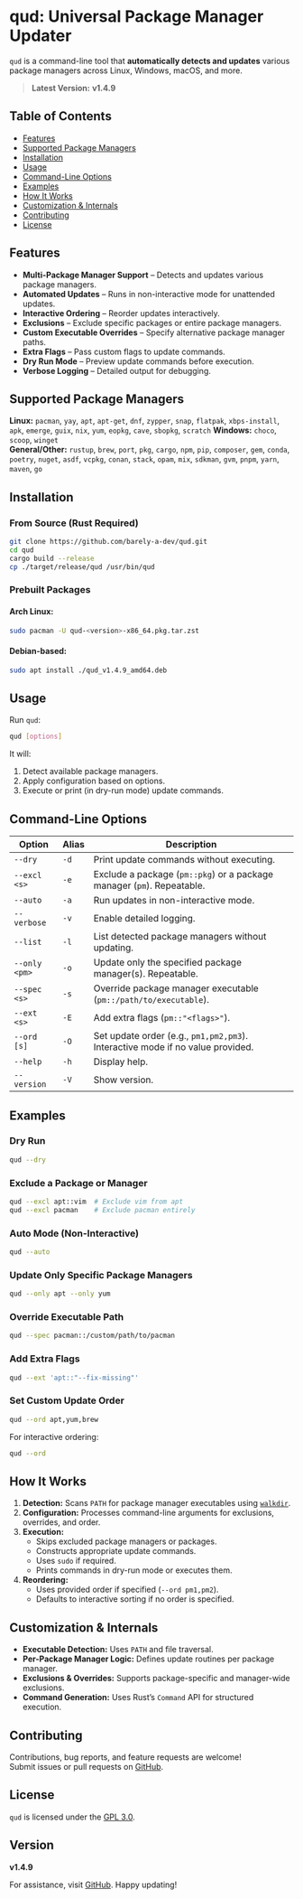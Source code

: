 # qud: Universal Package Manager Updater

`qud` is a command-line tool that **automatically detects and updates** various package managers across Linux, Windows,
macOS, and more.

> **Latest Version:** **v1.4.9**

## Table of Contents

- [Features](#features)
- [Supported Package Managers](#supported-package-managers)
- [Installation](#installation)
- [Usage](#usage)
- [Command-Line Options](#command-line-options)
- [Examples](#examples)
- [How It Works](#how-it-works)
- [Customization & Internals](#customization--internals)
- [Contributing](#contributing)
- [License](#license)

## Features

- **Multi-Package Manager Support** – Detects and updates various package managers.
- **Automated Updates** – Runs in non-interactive mode for unattended updates.
- **Interactive Ordering** – Reorder updates interactively.
- **Exclusions** – Exclude specific packages or entire package managers.
- **Custom Executable Overrides** – Specify alternative package manager paths.
- **Extra Flags** – Pass custom flags to update commands.
- **Dry Run Mode** – Preview update commands before execution.
- **Verbose Logging** – Detailed output for debugging.

## Supported Package Managers

**Linux:** `pacman`, `yay`, `apt`, `apt-get`, `dnf`, `zypper`, `snap`, `flatpak`, `xbps-install`, `apk`, `emerge`,
`guix`, `nix`, `yum`, `eopkg`, `cave`, `sbopkg`, `scratch`
**Windows:** `choco`, `scoop`, `winget`  
**General/Other:** `rustup`, `brew`, `port`, `pkg`, `cargo`, `npm`, `pip`, `composer`, `gem`, `conda`, `poetry`,
`nuget`, `asdf`, `vcpkg`, `conan`, `stack`, `opam`, `mix`, `sdkman`, `gvm`, `pnpm`, `yarn`, `maven`, `go`

## Installation

### From Source (Rust Required)

```bash
git clone https://github.com/barely-a-dev/qud.git
cd qud
cargo build --release
cp ./target/release/qud /usr/bin/qud
```

### Prebuilt Packages

#### Arch Linux:

```bash
sudo pacman -U qud-<version>-x86_64.pkg.tar.zst
```

#### Debian-based:

```bash
sudo apt install ./qud_v1.4.9_amd64.deb
```

## Usage

Run `qud`:

```bash
qud [options]
```

It will:

1. Detect available package managers.
2. Apply configuration based on options.
3. Execute or print (in dry-run mode) update commands.

## Command-Line Options

| Option        | Alias | Description                                                                    |
|---------------|-------|--------------------------------------------------------------------------------|
| `--dry`       | `-d`  | Print update commands without executing.                                       |
| `--excl <s>`  | `-e`  | Exclude a package (`pm::pkg`) or a package manager (`pm`). Repeatable.         |
| `--auto`      | `-a`  | Run updates in non-interactive mode.                                           |
| `--verbose`   | `-v`  | Enable detailed logging.                                                       |
| `--list`      | `-l`  | List detected package managers without updating.                               |
| `--only <pm>` | `-o`  | Update only the specified package manager(s). Repeatable.                      |
| `--spec <s>`  | `-s`  | Override package manager executable (`pm::/path/to/executable`).               |
| `--ext <s>`   | `-E`  | Add extra flags (`pm::"<flags>"`).                                             |
| `--ord [s]`   | `-O`  | Set update order (e.g., `pm1,pm2,pm3`). Interactive mode if no value provided. |
| `--help`      | `-h`  | Display help.                                                                  |
| `--version`   | `-V`  | Show version.                                                                  |

## Examples

### Dry Run

```bash
qud --dry
```

### Exclude a Package or Manager

```bash
qud --excl apt::vim  # Exclude vim from apt
qud --excl pacman    # Exclude pacman entirely
```

### Auto Mode (Non-Interactive)

```bash
qud --auto
```

### Update Only Specific Package Managers

```bash
qud --only apt --only yum
```

### Override Executable Path

```bash
qud --spec pacman::/custom/path/to/pacman
```

### Add Extra Flags

```bash
qud --ext 'apt::"--fix-missing"'
```

### Set Custom Update Order

```bash
qud --ord apt,yum,brew
```

For interactive ordering:

```bash
qud --ord
```

## How It Works

1. **Detection:** Scans `PATH` for package manager executables using [`walkdir`](https://crates.io/crates/walkdir).
2. **Configuration:** Processes command-line arguments for exclusions, overrides, and order.
3. **Execution:**
    - Skips excluded package managers or packages.
    - Constructs appropriate update commands.
    - Uses `sudo` if required.
    - Prints commands in dry-run mode or executes them.
4. **Reordering:**
    - Uses provided order if specified (`--ord pm1,pm2`).
    - Defaults to interactive sorting if no order is specified.

## Customization & Internals

- **Executable Detection:** Uses `PATH` and file traversal.
- **Per-Package Manager Logic:** Defines update routines per package manager.
- **Exclusions & Overrides:** Supports package-specific and manager-wide exclusions.
- **Command Generation:** Uses Rust’s `Command` API for structured execution.

## Contributing

Contributions, bug reports, and feature requests are welcome!  
Submit issues or pull requests on [GitHub](https://github.com/barely-a-dev/qud).

## License

`qud` is licensed under the [GPL 3.0](LICENSE).

## Version

**v1.4.9**

For assistance, visit [GitHub](https://github.com/barely-a-dev/qud). Happy updating!

